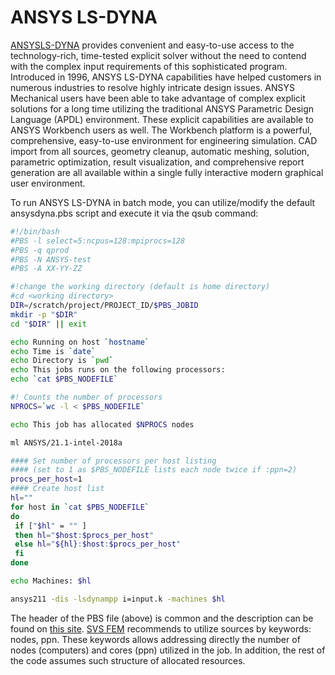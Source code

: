 # ANSYS LS-DYNA

[ANSYSLS-DYNA][a] provides convenient and easy-to-use access to the technology-rich, time-tested explicit solver without the need to contend with the complex input requirements of this sophisticated program. Introduced in 1996, ANSYS LS-DYNA capabilities have helped customers in numerous industries to resolve highly intricate design issues. ANSYS Mechanical users have been able to take advantage of complex explicit solutions for a long time utilizing the traditional ANSYS Parametric Design Language (APDL) environment. These explicit capabilities are available to ANSYS Workbench users as well. The Workbench platform is a powerful, comprehensive, easy-to-use environment for engineering simulation. CAD import from all sources, geometry cleanup, automatic meshing, solution, parametric optimization, result visualization, and comprehensive report generation are all available within a single fully interactive modern graphical user environment.

To run ANSYS LS-DYNA in batch mode, you can utilize/modify the default ansysdyna.pbs script and execute it via the qsub command:

```bash
#!/bin/bash
#PBS -l select=5:ncpus=128:mpiprocs=128
#PBS -q qprod
#PBS -N ANSYS-test
#PBS -A XX-YY-ZZ

#!change the working directory (default is home directory)
#cd <working directory>
DIR=/scratch/project/PROJECT_ID/$PBS_JOBID
mkdir -p "$DIR"
cd "$DIR" || exit

echo Running on host `hostname`
echo Time is `date`
echo Directory is `pwd`
echo This jobs runs on the following processors:
echo `cat $PBS_NODEFILE`

#! Counts the number of processors
NPROCS=`wc -l < $PBS_NODEFILE`

echo This job has allocated $NPROCS nodes

ml ANSYS/21.1-intel-2018a

#### Set number of processors per host listing
#### (set to 1 as $PBS_NODEFILE lists each node twice if :ppn=2)
procs_per_host=1
#### Create host list
hl=""
for host in `cat $PBS_NODEFILE`
do
 if ["$hl" = "" ]
 then hl="$host:$procs_per_host"
 else hl="${hl}:$host:$procs_per_host"
 fi
done

echo Machines: $hl

ansys211 -dis -lsdynampp i=input.k -machines $hl
```

The header of the PBS file (above) is common and the description can be found on [this site][1]. [SVS FEM][b] recommends to utilize sources by keywords: nodes, ppn. These keywords allows addressing directly the number of nodes (computers) and cores (ppn) utilized in the job. In addition, the rest of the code assumes such structure of allocated resources.

[1]: ../../../general/job-submission-and-execution.md

[a]: http://www.ansys.com/products/structures/ansys-ls-dyna
[b]: http://www.svsfem.cz
